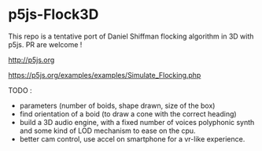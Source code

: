 # p5js-Flock3D

This repo is a tentative port of Daniel Shiffman flocking algorithm in 3D with p5js.
PR are welcome !

http://p5js.org

https://p5js.org/examples/examples/Simulate_Flocking.php

TODO :

* parameters (number of boids, shape drawn, size of the box)
* find orientation of a boid (to draw a cone with the correct heading)
* build a 3D audio engine, with a fixed number of voices polyphonic synth and some kind of LOD mechanism to ease on the cpu.
* better cam control, use accel on smartphone for a vr-like experience.
